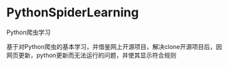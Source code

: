 # PythonSpiderLearning
Python爬虫学习

基于对Python爬虫的基本学习，并借鉴网上开源项目，解决clone开源项目后，因网页更新，python更新而无法运行的问题，并使其显示符合规则
